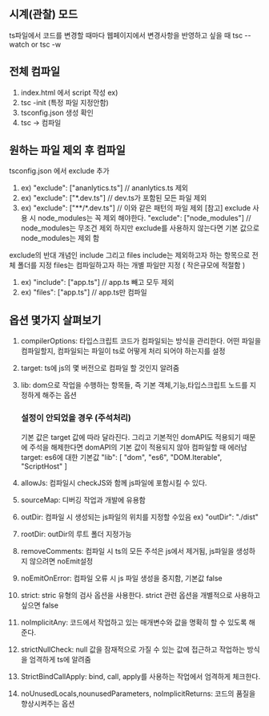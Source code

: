 ## 시계(관찰) 모드

ts파일에서 코드를 변경할 때마다 웹페이지에서 변경사항을 반영하고 싶을 때
tsc --watch or tsc -w

## 전체 컴파일

1. index.html 에서 script 작성
   ex) <script src="analyticss" defer></script>
2. tsc -init (특정 파일 지정안함)
3. tsconfig.json 생성 확인
4. tsc -> 컴파일

## 원하는 파일 제외 후 컴파일

tsconfig.json 에서 exclude 추가

1. ex) "exclude": ["ananlytics.ts"] // ananlytics.ts 제외
2. ex) "exclude": ["*.dev.ts"] // dev.ts가 포함된 모든 파일 제외
3. ex) "exclude": ["**/*.dev.ts"] // 이와 같은 패턴의 파일 제외
   [참고] exclude 사용 시 node_modules는 꼭 제외 해야한다.
   "exclude": ["node_modules"] // node_modules는 무조건 제외
   하지만 exclude를 사용하지 않는다면 기본 값으로 node_modules는 제외 함

exclude의 반대 개념인 include 그리고 files
include는 제외하고자 하는 항목으로 전체 폴더를 지정
files는 컴파일하고자 하는 개별 파일만 지정 ( 작은규모에 적절함 )

1. ex) "include": ["app.ts"] // app.ts 빼고 모두 제외
2. ex) "files": ["app.ts"] // app.ts만 컴파일

## 옵션 몇가지 살펴보기

1. compilerOptions: 타입스크립트 코드가 컴파일되는 방식을 관리한다.
   어떤 파일을 컴파일할지, 컴파일되는 파일이 ts로 어떻게 처리 되어야 하는지를 설정
2. target: ts에 js의 몇 버전으로 컴파일 할 것인지 알려줌
3. lib: dom으로 작업을 수행하는 항목들, 즉 기본 객체,기능,타입스크립트 노드를 지정하게 해주는 옵션

   ### 설정이 안되었을 경우 (주석처리)

   기본 값은 target 값에 따라 달라진다.
   그리고 기본적인 domAPI도 적용되기 때문에 주석을 해제한다면 domAPI의 기본 값이 적용되지 않아 컴파일할 때 에러남
   target: es6에 대한 기본값
   "lib": [
   "dom",
   "es6",
   "DOM.Iterable",
   "ScriptHost"
   ]

4. allowJs: 컴파일시 checkJS와 함께 js파일에 포함시킬 수 있다.
5. sourceMap: 디버깅 작업과 개발에 유용함
6. outDir: 컴파일 시 생성되는 js파일의 위치를 지정할 수있음 ex) "outDir": "./dist"
7. rootDir: outDir의 루트 폴더 지정가능
8. removeComments: 컴파일 시 ts의 모든 주석은 js에서 제거됨, js파일을 생성하지 않으려면 noEmit설정
9. noEmitOnError: 컴파일 오류 시 js 파일 생성을 중지함, 기본값 false
10. strict: stric 유형의 검사 옵션을 사용한다. strict 관련 옵션을 개별적으로 사용하고싶으면 false
11. noImplicitAny: 코드에서 작업하고 있는 매개변수와 값을 명확히 할 수 있도록 해준다.
12. strictNullCheck: null 값을 잠재적으로 가질 수 있는 값에 접근하고 작업하는 방식을 엄격하게 ts에 알려줌
13. StrictBindCallApply: bind, call, apply를 사용하는 작업에서 엄격하게 체크한다.
14. noUnusedLocals,nounusedParameters, noImplicitReturns: 코드의 품질을 향상시켜주는 옵션
